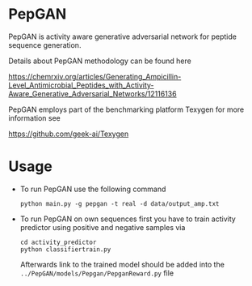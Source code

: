 # PepGAN

PepGAN is activity aware generative adversarial network for peptide sequence generation.

Details about PepGAN methodology can be found here

https://chemrxiv.org/articles/Generating_Ampicillin-Level_Antimicrobial_Peptides_with_Activity-Aware_Generative_Adversarial_Networks/12116136

PepGAN employs part of the benchmarking platform Texygen for more information see

https://github.com/geek-ai/Texygen

# Usage

* To run PepGAN use the following command
  
  ```
  python main.py -g pepgan -t real -d data/output_amp.txt
  ```

* To run PepGAN on own sequences first you have to train activity predictor using positive and negative samples via
  
  ```
  cd activity_predictor
  python classifiertrain.py
  ```

  Afterwards link to the trained model should be added into the `../PepGAN/models/Pepgan/PepganReward.py` file <br /><br />

